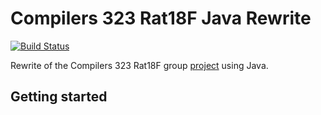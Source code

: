 # Compilers 323 Rat18F Java Rewrite
[![Build Status](https://travis-ci.org/Nathan-LS/Compilers323Java.svg?branch=master)](https://travis-ci.org/Nathan-LS/Compilers323Java)

Rewrite of the Compilers 323 Rat18F group [project](https://github.com/Nathan-LS/Compilers323) using Java.
## Getting started

